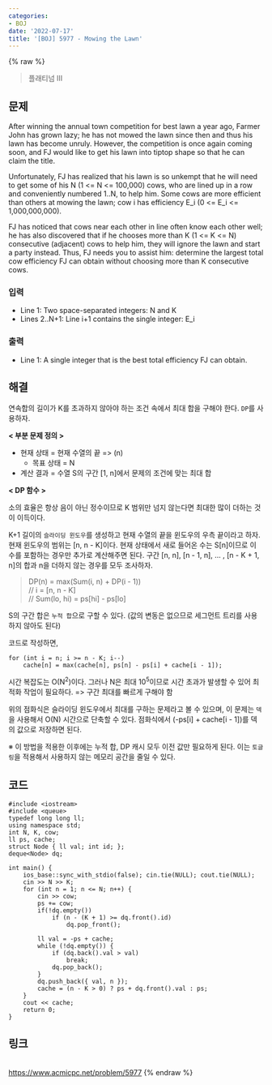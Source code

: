 ```yaml
---
categories:
- BOJ
date: '2022-07-17'
title: '[BOJ] 5977 - Mowing the Lawn'
---
```


{% raw %}
> 플래티넘 III<br>

## 문제
After winning the annual town competition for best lawn a year ago, Farmer John has grown lazy; he has not mowed the lawn since then and thus his lawn has become unruly. However, the competition is once again coming soon, and FJ would like to get his lawn into tiptop shape so that he can claim the title.

Unfortunately, FJ has realized that his lawn is so unkempt that he will need to get some of his N (1 <= N <= 100,000) cows, who are lined up in a row and conveniently numbered 1..N, to help him. Some cows are more efficient than others at mowing the lawn; cow i has efficiency E_i (0 <= E_i <= 1,000,000,000).

FJ has noticed that cows near each other in line often know each other well; he has also discovered that if he chooses more than K (1 <= K <= N) consecutive (adjacent) cows to help him, they will ignore the lawn and start a party instead. Thus, FJ needs you to assist him: determine the largest total cow efficiency FJ can obtain without choosing more than K consecutive cows.

### 입력
-   Line 1: Two space-separated integers: N and K
-   Lines 2..N+1: Line i+1 contains the single integer: E_i

### 출력
-   Line 1: A single integer that is the best total efficiency FJ can obtain.

## 해결
연속합의 길이가 K를 초과하지 않아야 하는 조건 속에서 최대 합을 구해야 한다. `DP`를 사용하자.

**< 부분 문제 정의 >**
- 현재 상태 = 현재 수열의 끝 => (n)
	- 목표 상태 = N
- 계산 결과 = 수열 S의 구간 [1, n]에서 문제의 조건에 맞는 최대 합

**< DP 함수 >**

소의 효율은 항상 음이 아닌 정수이므로 K 범위만 넘지 않는다면 최대한 많이 더하는 것이 이득이다.

K+1 길이의 `슬라이딩 윈도우`를 생성하고 현재 수열의 끝을 윈도우의 우측 끝이라고 하자. 현재 윈도우의 범위는 [n, n - K]이다. 현재 상태에서 새로 들어온 수는 S[n]이므로 이 수를 포함하는 경우만 추가로 계산해주면 된다. 구간 [n, n], [n - 1, n], ... , [n - K + 1, n]의 합과 n을 더하지 않는 경우를 모두 조사하자.

> DP(n) = max(Sum(i, n) + DP(i - 1))<br>
> // i = [n, n - K]<br>
> // Sum(lo, hi) = ps[hi] - ps[lo]<br>

S의 구간 합은 `누적 합`으로 구할 수 있다. (값의 변동은 없으므로 세그먼트 트리를 사용하지 않아도 된다)

코드로 작성하면,
```
for (int i = n; i >= n - K; i--)
	cache[n] = max(cache[n], ps[n] - ps[i] + cache[i - 1]);
```
시간 복잡도는 O(N<sup>2</sup>)이다. 그러나 N은 최대 10<sup>5</sup>이므로 시간 초과가 발생할 수 있어 최적화 작업이 필요하다. => 구간 최대를 빠르게 구해야 함

위의 점화식은 슬라이딩 윈도우에서 최대를 구하는 문제라고 볼 수 있으며, 이 문제는 `덱`을 사용해서 O(N) 시간으로 단축할 수 있다. 점화식에서 (-ps[i] + cache[i - 1])를 덱의 값으로 저장하면 된다.

※ 이 방법을 적용한 이후에는 누적 합, DP 캐시 모두 이전 값만 필요하게 된다. 이는 `토글링`을 적용해서 사용하지 않는 메모리 공간을 줄일 수 있다.

## 코드
```
#include <iostream>
#include <queue>
typedef long long ll;
using namespace std;
int N, K, cow;
ll ps, cache;
struct Node { ll val; int id; };
deque<Node> dq;

int main() {
	ios_base::sync_with_stdio(false); cin.tie(NULL); cout.tie(NULL);
	cin >> N >> K;
	for (int n = 1; n <= N; n++) {
		cin >> cow;
		ps += cow;
		if(!dq.empty())
			if (n - (K + 1) >= dq.front().id)
				dq.pop_front();

		ll val = -ps + cache;
		while (!dq.empty()) {
			if (dq.back().val > val)
				break;
			dq.pop_back();
		}
		dq.push_back({ val, n });
		cache = (n - K > 0) ? ps + dq.front().val : ps;
	}
	cout << cache;
	return 0;
}
```

## 링크
<br>https://www.acmicpc.net/problem/5977
{% endraw %}